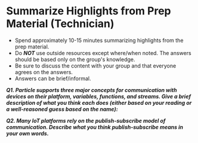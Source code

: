 
# Summarize Highlights from Prep Material (Technician)

- Spend approximately 10-15 minutes summarizing highlights from the prep material.
- Do ***NOT*** use outside resources except where/when noted.  The answers should be based only on the group's knowledge.
- Be sure to discuss the content with your group and that everyone agrees on the answers.
- Answers can be brief/informal.

***Q1. Particle supports three major concepts for communication with devices on their platform, variables, functions, and streams.  Give a brief description of what you think each does (either based on your reading or a well-reasoned guess based on the name):***

***Q2. Many IoT platforms rely on the publish-subscribe model of communication. Describe what you think publish-subscribe means in your own words.***
